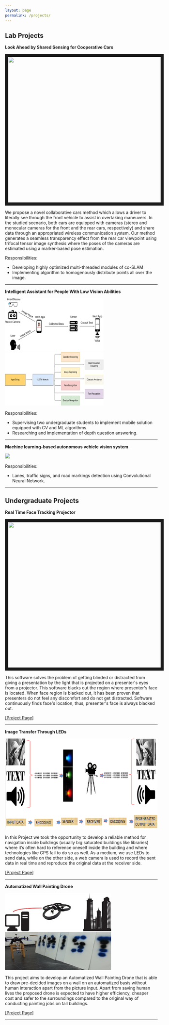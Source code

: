 ```yaml
---
layout: page
permalink: /projects/
---
```


## Lab Projects

**Look Ahead by Shared Sensing for Cooperative Cars**

<a href="http://www.youtube.com/watch?feature=player_embedded&v=RYzgyOgVzM4
" target="_blank"><img src="http://img.youtube.com/vi/RYzgyOgVzM4/0.jpg" 
alt="" width="640" height="480" border="10" /></a>

We propose a novel collaborative cars method which allows a driver to literally see through the front vehicle to assist in overtaking maneuvers. In the studied scenario, both cars are equipped with cameras (stereo and monocular cameras for the front and the rear cars, respectively) and share data through an appropriated wireless communication system. Our method generates a seamless transparency effect from the rear car viewpoint using trifocal tensor image synthesis where the poses of the cameras are estimated using a marker-based pose estimation.

Responsibilities:

* Developing highly optimized multi-threaded modules of co-SLAM
* Implementing algorithm to homogenously distribute points all over the image.


----

**Intelligent Assistant for People With Low Vision Abilities**

<img src="/images/PSIVT_Outer_Flow.png" width="325" height = "175"> <img src="/images/PSIVT_Inner_Flow.png" width="325" height = "175">

Responsibilities:

* Supervising two undergraduate students to implement mobile solution equipped with CV and ML algorithms.
* Researching and implementation of depth question answering.

----

**Machine learning-based autonomous vehicle vision system**

<img src="https://raw.githubusercontent.com/SeokjuLee/VPGNet/master/teaser.png">

Responsibilities:

* Lanes, traffic signs, and road markings detection using Convolutional Neural Network.

----

## Undergraduate Projects

**Real Time Face Tracking Projector**

<a href="http://www.youtube.com/watch?feature=player_embedded&v=E6OrqVuwC3o
" target="_blank"><img src="http://img.youtube.com/vi/E6OrqVuwC3o/0.jpg" 
alt="" width="640" height="480" border="10" /></a>

This software solves the problem of getting blinded or distracted from giving a presentation by the light that is projected on a presenter's eyes from a projector. This software blacks out the region where presenter's face is located. When face region is blacked out, it has been proven that presenters do not feel any discomfort and do not get distracted. Software continuously finds face's location, thus, presenter's face is always blacked out.

[[Project Page]](https://github.com/BAILOOL/Real-Time-Face-Tracking-Projector)

----
**Image Transfer Through LEDs**

<img src="https://raw.githubusercontent.com/BAILOOL/Image-Transfer-Through-LEDs/master/Idea.PNG" width="700" height = "300">

In this Project we took the opportunity to develop a reliable method for navigation inside buildings (usually big saturated buildings like libraries) where it’s often hard to reference oneself inside the building and where technologies like GPS fail to do so as well. As a medium, we use LEDs to send data, while on the other side, a web camera is used to record the sent data in real time and reproduce the original data at the receiver side.

[[Project Page]](https://github.com/BAILOOL/Image-Transfer-Through-LEDs)


----

**Automatized Wall Painting Drone**

<img src="https://raw.githubusercontent.com/BAILOOL/Automatized-Wall-Painting-Drone/master/Extra%20Files/Idea.jpg" width="350" height = "125">
<img src="https://raw.githubusercontent.com/BAILOOL/Automatized-Wall-Painting-Drone/master/Extra%20Files/Results.jpg" width="350" height = "125">

This project aims to develop an Automatized Wall Painting Drone that is able to draw pre-decided images on a wall on an automatized basis without human interaction apart from the picture input. Apart from saving human lives the proposed drone is expected to have higher efficiency, cheaper cost and safer to the surroundings compared to the original way of conducting painting jobs on tall buildings.

[[Project Page]](https://github.com/BAILOOL/Automatized-Wall-Painting-Drone)

----
